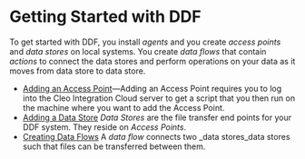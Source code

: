 # Getting Started with DDF

To get started with DDF, you install _agents_ and you create _access points_ and _data stores_ on local systems. You create _data flows_ that contain _actions_ to connect the data stores and perform operations on your data as it moves from data store to data store.

+ [Adding an Access Point](../Tasks/DDF_AddAccessPoint.html)&mdash;Adding an Access Point requires you to log into the Cleo Integration Cloud server to get a script that you then run on the machine where you want to add the Access Point.
+ [Adding a Data Store](../Tasks/DDF_AddingDataStores_task.html) _Data Stores_ are the file transfer end points for your DDF system. They reside on _Access Points_.
+ [Creating Data Flows](../Tasks/DDF_CreatingDataFlows_task.html) A _data flow_ connects two _data stores_data stores such that files can be transferred between them.

